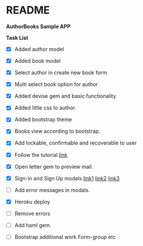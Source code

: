 # README

**AuthorBooks Sample APP**

**Task List**
- [x] Added author model
- [x] Added book model
- [x] Select author in create new book form
- [x] Multi select book option for author
- [x] Added devise gem and basic functionality
- [x] Added little css to author.
- [x] Added bootstrap theme
- [x] Books view according to bootstrap.
- [x] Add lockable, confirmable and recoverable to user
- [x] Follow the tutorial [link](https://www.sitepoint.com/devise-authentication-in-depth/)
- [x] Open letter gem to preview mail.
- [x] Sign-in and Sign Up modals.[link1](https://strandcode.com/2013/08/23/embedding-devise-forms-in-twitter-bootstrap-modals/) [link2](https://medium.com/@twitting4fun/rails-4-ajax-login-using-devise-b279d90934af) [link3](https://blog.andrewray.me/how-to-set-up-devise-ajax-authentication-with-rails-4-0/)
- [ ] Add error messages in modals.
- [x] Heroku deploy
- [ ] Remove errors
- [ ] Add haml gem.
- [ ] Bootstrap additional work Form-group etc

